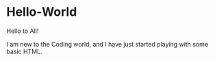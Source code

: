 # Hello-World


Hello to All!

I am new to the Coding world, and I have just started playing with some basic HTML. 

